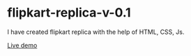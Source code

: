 # flipkart-replica-v-0.1
 I have created flipkart replica with the help of HTML, CSS, Js.

 <!-- [live demo] [website]
[website] : https://prakash-tm.github.io/flipkart-replica-v-0.1/
 -->

<a href=" https://prakash-tm.github.io/flipkart-replica-v-0.1/">Live demo</a>